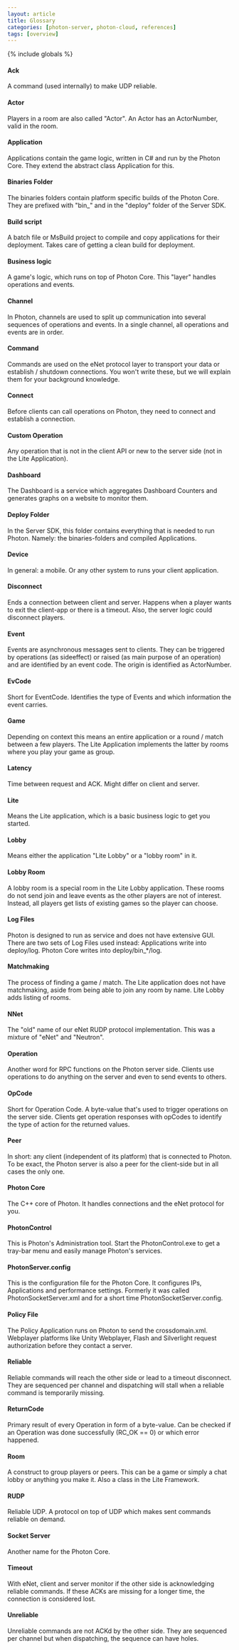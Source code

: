 ```yaml
---
layout: article
title: Glossary
categories: [photon-server, photon-cloud, references]
tags: [overview]
---
```

{% include globals %}

#### Ack

A command (used internally) to make UDP reliable.

#### Actor

Players in a room are also called "Actor". An Actor has an ActorNumber,
valid in the room.

#### Application

Applications contain the game logic, written in C\# and run by the
Photon Core. They extend the abstract class Application for this.

#### Binaries Folder

The binaries folders contain platform specific builds of the Photon
Core. They are prefixed with "bin\_" and in the "deploy" folder of the
Server SDK.

#### Build script

A batch file or MsBuild project to compile and copy applications for
their deployment. Takes care of getting a clean build for deployment.

#### Business logic

A game's logic, which runs on top of Photon Core. This "layer" handles
operations and events.

#### Channel

In Photon, channels are used to split up communication into several
sequences of operations and events. In a single channel, all operations
and events are in order.

#### Command

Commands are used on the eNet protocol layer to transport your data or
establish / shutdown connections. You won't write these, but we will
explain them for your background knowledge.

#### Connect

Before clients can call operations on Photon, they need to connect and
establish a connection.

#### Custom Operation

Any operation that is not in the client API or new to the server side
(not in the Lite Application).

#### Dashboard

The Dashboard is a service which aggregates Dashboard Counters and
generates graphs on a website to monitor them.

#### Deploy Folder

In the Server SDK, this folder contains everything that is needed to run
Photon. Namely: the binaries-folders and compiled Applications.

#### Device

In general: a mobile. Or any other system to runs your client
application.

#### Disconnect

Ends a connection between client and server. Happens when a player wants
to exit the client-app or there is a timeout. Also, the server logic
could disconnect players.

#### Event

Events are asynchronous messages sent to clients. They can be triggered
by operations (as sideeffect) or raised (as main purpose of an
operation) and are identified by an event code. The origin is identified
as ActorNumber.

#### EvCode

Short for EventCode. Identifies the type of Events and which information
the event carries.

#### Game

Depending on context this means an entire application or a round / match
between a few players. The Lite Application implements the latter by
rooms where you play your game as group.

#### Latency

Time between request and ACK. Might differ on client and server.

#### Lite

Means the Lite application, which is a basic business logic to get you
started.

#### Lobby

Means either the application "Lite Lobby" or a "lobby room" in it.

#### Lobby Room

A lobby room is a special room in the Lite Lobby application. These
rooms do not send join and leave events as the other players are not of
interest. Instead, all players get lists of existing games so the player
can choose.

#### Log Files

Photon is designed to run as service and does not have extensive GUI.
There are two sets of Log Files used instead: Applications write into
deploy/log. Photon Core writes into deploy/bin\_\*/log.

#### Matchmaking

The process of finding a game / match. The Lite application does not
have matchmaking, aside from being able to join any room by name. Lite
Lobby adds listing of rooms.

#### NNet

The "old" name of our eNet RUDP protocol implementation. This was a
mixture of "eNet" and "Neutron".

#### Operation

Another word for RPC functions on the Photon server side. Clients use
operations to do anything on the server and even to send events to
others.

#### OpCode

Short for Operation Code. A byte-value that's used to trigger operations
on the server side. Clients get operation responses with opCodes to
identify the type of action for the returned values.

#### Peer

In short: any client (independent of its platform) that is connected to
Photon. To be exact, the Photon server is also a peer for the
client-side but in all cases the only one.

#### Photon Core

The C++ core of Photon. It handles connections and the eNet protocol for
you.

#### PhotonControl

This is Photon's Administration tool. Start the PhotonControl.exe to get
a tray-bar menu and easily manage Photon's services.

#### PhotonServer.config

This is the configuration file for the Photon Core. It configures IPs,
Applications and performance settings. Formerly it was called
PhotonSocketServer.xml and for a short time PhotonSocketServer.config.

#### Policy File

The Policy Application runs on Photon to send the crossdomain.xml.
Webplayer platforms like Unity Webplayer, Flash and Silverlight request
authorization before they contact a server.

#### Reliable

Reliable commands will reach the other side or lead to a timeout
disconnect. They are sequenced per channel and dispatching will stall
when a reliable command is temporarily missing.

#### ReturnCode

Primary result of every Operation in form of a byte-value. Can be
checked if an Operation was done successfully (RC\_OK == 0) or which
error happened.

#### Room

A construct to group players or peers. This can be a game or simply a
chat lobby or anything you make it. Also a class in the Lite Framework.

#### RUDP

Reliable UDP. A protocol on top of UDP which makes sent commands
reliable on demand.

#### Socket Server

Another name for the Photon Core.

#### Timeout

With eNet, client and server monitor if the other side is acknowledging
reliable commands. If these ACKs are missing for a longer time, the
connection is considered lost.

#### Unreliable

Unreliable commands are not ACKd by the other side. They are sequenced
per channel but when dispatching, the sequence can have holes.
